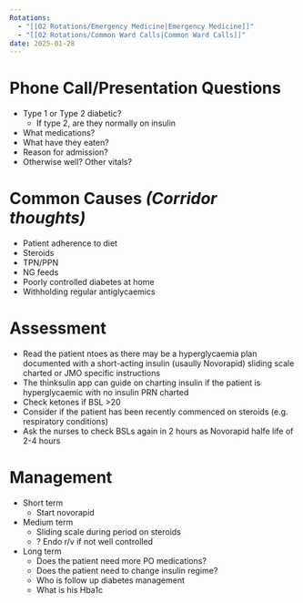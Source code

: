 ```yaml
---
Rotations:
  - "[[02 Rotations/Emergency Medicine|Emergency Medicine]]"
  - "[[02 Rotations/Common Ward Calls|Common Ward Calls]]"
date: 2025-01-28
---
```

# Phone Call/Presentation Questions
- Type 1 or Type 2 diabetic?
	- If type 2, are they normally on insulin
- What medications?
- What have they eaten?
- Reason for admission?
- Otherwise well? Other vitals?
# Common Causes *(Corridor thoughts)*
- Patient adherence to diet
- Steroids
- TPN/PPN
- NG feeds
- Poorly controlled diabetes at home
- Withholding regular antiglycaemics
# Assessment
- Read the patient ntoes as there may be a hyperglycaemia plan documented with a short-acting insulin (usaully Novorapid) sliding scale charted or JMO specific instructions
- The thinksulin app can guide on charting insulin if the patient is hyperglycaemic with no insulin PRN charted
- Check ketones if BSL >20
- Consider if the patient has been recently commenced on steroids (e.g. respiratory conditions)
- Ask the nurses to check BSLs again in 2 hours as Novorapid halfe life of 2-4 hours
# Management
- Short term
	- Start novorapid
- Medium term
	- Sliding scale during period on steroids
	- ? Endo r/v if not well controlled
- Long term
	- Does the patient need more PO medications?
	- Does the patient need to change insulin regime?
	- Who is follow up diabetes management
	- What is his Hba1c